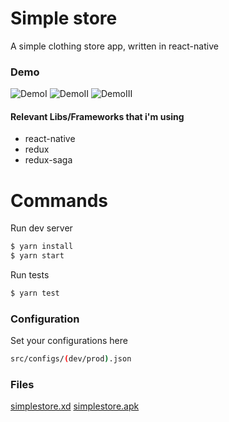 # Simple store
A simple clothing store app, written in react-native

### Demo
![DemoI](https://github.com/almeida-matheus/react-native-simple-store-app/blob/develop/art/demoI.gif?raw=true)
![DemoII](https://github.com/almeida-matheus/react-native-simple-store-app/blob/develop/art/demoII.gif?raw=true)
![DemoIII](https://github.com/almeida-matheus/react-native-simple-store-app/blob/develop/art/demoIII.gif?raw=true)

#### Relevant Libs/Frameworks that i'm using
  - react-native
  - redux
  - redux-saga

# Commands

Run dev server
```sh
$ yarn install
$ yarn start
```

Run tests
```sh
$ yarn test
```

### Configuration
Set your configurations here

```sh
src/configs/(dev/prod).json
```

### Files
[simplestore.xd](https://github.com/almeida-matheus/react-native-simple-store-app/blob/develop/art/simplestore.xd?raw=true)
[simplestore.apk](https://exp-shell-app-assets.s3.us-west-1.amazonaws.com/android/%40almeida-matheus/simplestore-6e732088d64a41a4bb40ee8f626f5eea-signed.apk)